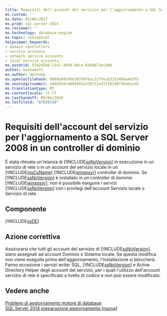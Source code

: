 ```yaml
---
title: Requisiti dell'account del servizio per l'aggiornamento a SQL Server 2008 in un controller di dominio | Microsoft Docs
ms.custom: ''
ms.date: 03/06/2017
ms.prod: sql-server-2014
ms.reviewer: ''
ms.technology: database-engine
ms.topic: conceptual
helpviewer_keywords:
- domain controllers
- service accounts
- network service accounts
- local service accounts
ms.assetid: 574245b6-11e2-4849-b0ca-836d673ecd0d
author: mashamsft
ms.author: mathoma
ms.openlocfilehash: 0680e09548e38760f6ac317fec63152486a4e5fb
ms.sourcegitcommit: ad4d92dce894592a259721a1571b1d8736abacdb
ms.translationtype: MT
ms.contentlocale: it-IT
ms.lasthandoff: 08/04/2020
ms.locfileid: "87628158"
---
```

# <a name="service-account-requirements-for-upgrading-to-sql-server-2008-on-a-domain-controller"></a>Requisiti dell'account del servizio per l'aggiornamento a SQL Server 2008 in un controller di dominio
  È stata rilevata un'istanza di [!INCLUDE[ssNoVersion](../../includes/ssnoversion-md.md)] in esecuzione in un servizio di rete o in un account del servizio locale in un [!INCLUDE[msCoName](../../includes/msconame-md.md)] [!INCLUDE[winxpsvr](../../includes/winxpsvr-md.md)] controller di dominio. Se [!INCLUDE[ssNoVersion](../../includes/ssnoversion-md.md)] è installato in un controller di dominio [!INCLUDE[winxpsvr](../../includes/winxpsvr-md.md)], non è possibile eseguire i servizi [!INCLUDE[ssNoVersion](../../includes/ssnoversion-md.md)] con i privilegi dell'account Servizio locale o Servizio di rete.  
  
## <a name="component"></a>Componente  
 [!INCLUDE[ssDE](../../includes/ssde-md.md)]  
  
## <a name="corrective-action"></a>Azione correttiva  
 Assicurarsi che tutti gli account del servizio di [!INCLUDE[ssNoVersion](../../includes/ssnoversion-md.md)] siano assegnati ad account Dominio o Sistema locale. Se questa modifica non viene eseguita prima dell'aggiornamento, l'installazione si bloccherà. Fanno eccezione i servizi writer SQL, [!INCLUDE[ssNoVersion](../../includes/ssnoversion-md.md)] e Active Directory Helper degli account del servizio, per i quali l'utilizzo dell'account servizio di rete è specificato a livello di codice e non può essere modificato.  
  
## <a name="see-also"></a>Vedere anche  
 [Problemi di aggiornamento motore di database](../../../2014/sql-server/install/database-engine-upgrade-issues.md)   
 [SQL Server 2014 preparazione aggiornamento &#91;nuova&#93;](sql-server-2014-upgrade-advisor.md)  
  
  
